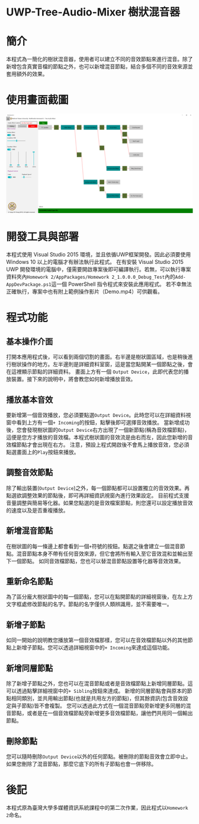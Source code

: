 # UWP-Tree-Audio-Mixer 樹狀混音器

# 簡介
本程式為一簡化的樹狀混音器，使用者可以建立不同的音效節點來進行混音。除了新增包含真實音檔的節點之外，也可以新增混音節點，結合多個不同的音效來源並套用額外的效果。


# 使用畫面截圖
![screenshot](https://raw.githubusercontent.com/lctseng/UWP-Tree-Audio-Mixer/master/screenshot.PNG)

# 開發工具與部署
本程式使用 Visual Studio 2015 環境，並且依循UWP框架開發。因此必須要使用 Windows 10 以上的電腦才有辦法執行此程式。
在有安裝 Visual Studio 2015 UWP 開發環境的電腦中，僅需要開啟專案後即可編譯執行。若無，可以執行專案資料夾內`Homework 2/AppPackages/Homework 2_1.0.0.0_Debug_Test`內的`Add-AppDevPackage.ps1`這一個 PowerShell 指令程式來安裝此應用程式。
若不幸無法正確執行，專案中也有附上範例操作影片（Demo.mp4）可供觀看。

# 程式功能

## 基本操作介面

打開本應用程式後，可以看到兩個切割的畫面。右半邊是樹狀圖區域，也是稍後進行樹狀操作的地方。左半邊則是詳細資料室窗，這是當您點開某一個節點之後，會在這裡顯示節點的詳細資料。
畫面上方有一個 `Output Device`，此即代表您的播放裝置。接下來的說明中，將會教您如何新增播放音效。

## 播放基本音效

要新增第一個音效播放，您必須要點選`Output Device`。此時您可以在詳細資料視窗中看到上方有一個`+ Incoming`的按鈕，點擊後即可選擇音效播放。
當新增成功後，您會發現樹狀圖的`Output Device`右方出現了一個新節點(稱為音效檔節點)，這便是您方才播放的音效檔。本程式樹狀圖的音效流是由右而左，因此您新增的音效檔節點才會出現在右方。
注意，預設上程式開啟後不會馬上播放音效，您必須點選畫面上的`Play`按鈕來播放。


## 調整音效節點

除了輸出裝置(`Output Device`)之外，每一個節點都可以設置獨立的音效效果。再點選欲調整效果的節點後，即可再詳細資訊視窗內進行效果設定。
目前程式支援音量調整與簡易等化器。如果您點選的是音效檔案節點，則您還可以設定播放音效的速度以及是否重複播放。

## 新增混音節點

在樹狀圖的每一條邊上都會看到一個`+`符號的按鈕。點選之後會建立一個混音節點。混音節點本身不帶有任何音效來源，但它會將所有輸入至它音效混和並輸出至下一個節點。
如同音效檔節點，您也可以替混音節點設置等化器等音效效果。

## 重新命名節點

為了區分龐大樹狀圖中的每一個節點，您可以在點開節點的詳細視窗後，在左上方文字框處修改節點的名字。節點的名字僅供人類辨識用，並不需要唯一。

## 新增子節點

如同一開始的說明教您播放第一個音效檔那樣，您可以在音效檔節點以外的其他節點上新增子節點。您可以透過詳細視窗中的`+ Incoming`來達成這個功能。

## 新增同層節點

除了新增子節點之外，您也可以在混音節點或者是音效檔節點上新增同層節點。這可以透過點擊詳細視窗中的`+ Sibling`按鈕來達成。
新增的同層節點會與原本的節點相同類別，並共用輸出節點(也就是共用左方的節點)，但其餘資訊(包含音效設定與子節點)皆不會複製。
您可以透過此方式在一個混音節點旁新增更多同層的混音節點，或者是在一個音效檔節點旁新增更多音效檔節點，讓他們共用同一個輸出節點。

## 刪除節點

您可以隨時刪除`Output Device`以外的任何節點。被刪除的節點音效會立即中止。如果您刪除了混音節點，那麼它底下的所有子節點也會一併移除。

# 後記

本程式原為臺灣大學多媒體資訊系統課程中的第二次作業，因此程式以`Homework 2`命名。
